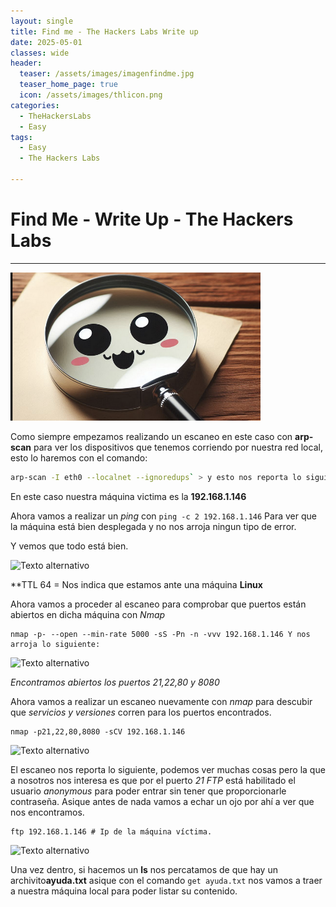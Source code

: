 ```yaml
---
layout: single
title: Find me - The Hackers Labs Write up
date: 2025-05-01
classes: wide
header:
  teaser: /assets/images/imagenfindme.jpg
  teaser_home_page: true
  icon: /assets/images/thlicon.png
categories:
  - TheHackersLabs
  - Easy
tags:
  - Easy
  - The Hackers Labs
 
---
```

# Find Me - Write Up - The Hackers Labs
---------------

<img src="/assets/images/findme.png" alt="Texto alternativo" width="400" />

Como siempre empezamos realizando un escaneo en este caso con **arp-scan**
para ver los dispositivos que tenemos corriendo por nuestra red local, esto lo haremos con el comando:

```bash
arp-scan -I eth0 --localnet --ignoredups` > y esto nos reporta lo siguiente:
````

En este caso nuestra máquina victima es la **192.168.1.146**

Ahora vamos a realizar un *ping* con `ping -c 2 192.168.1.146` Para ver que la máquina está bien desplegada y no nos arroja ningun tipo de error.

Y vemos que todo está bien.

<img src="/assets/images/Thehackerslabs-Findme/1.png" alt="Texto alternativo" width="400" />

**TTL 64 = Nos indica que estamos ante una máquina **Linux**

Ahora vamos a proceder al escaneo para comprobar que puertos están abiertos en dicha máquina con *Nmap*

```
nmap -p- --open --min-rate 5000 -sS -Pn -n -vvv 192.168.1.146 Y nos arroja lo siguiente:

```
<img src="/assets/images/Thehackerslabs-Findme/2.png" alt="Texto alternativo" width="400" />

*Encontramos abiertos los puertos 21,22,80 y 8080*

Ahora vamos a realizar un escaneo nuevamente con *nmap* para descubir que *servicios y versiones* corren para los puertos encontrados.

```
nmap -p21,22,80,8080 -sCV 192.168.1.146
```

<img src="/assets/images/Thehackerslabs-Findme/3.png" alt="Texto alternativo" width="400" />

El escaneo nos reporta lo siguiente, podemos ver muchas cosas pero la que a nosotros nos interesa es que por el puerto *21 FTP* está habilitado el usuario *anonymous* para poder entrar sin tener que proporcionarle contraseña.
Asique antes de nada vamos a echar un ojo por ahí a ver que nos encontramos.

```
ftp 192.168.1.146 # Ip de la máquina víctima.
```
<img src="/assets/images/Thehackerslabs-Findme/4.png" alt="Texto alternativo" width="400" />

Una vez dentro, si hacemos un **ls** nos percatamos de que hay un archivito**ayuda.txt**
asique con el comando ```get ayuda.txt``` nos vamos a traer a nuestra máquina local para poder listar su contenido.

